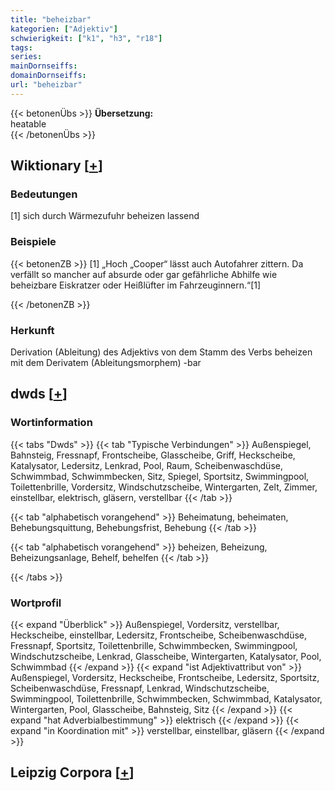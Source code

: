 ```yaml
---
title: "beheizbar"
kategorien: ["Adjektiv"]
schwierigkeit: ["k1", "h3", "r18"]
tags:
series:
mainDornseiffs:
domainDornseiffs:
url: "beheizbar"
---
```


{{< betonenÜbs >}}
**Übersetzung:**  
heatable  
{{< /betonenÜbs >}}

## Wiktionary [[+](https://de.wiktionary.org/wiki/beheizbar)]

### Bedeutungen
[1] sich durch Wärmezufuhr beheizen lassend  

### Beispiele
{{< betonenZB >}}
[1] „Hoch „Cooper“ lässt auch Autofahrer zittern. Da verfällt so mancher auf absurde oder gar gefährliche Abhilfe wie beheizbare Eiskratzer oder Heißlüfter im Fahrzeuginnern.“[1]  

{{< /betonenZB >}}
### Herkunft
Derivation (Ableitung) des Adjektivs von dem Stamm des Verbs beheizen mit dem Derivatem (Ableitungsmorphem) -bar  



## dwds [[+](https://www.dwds.de/wb/beheizbar)]

### Wortinformation
{{< tabs "Dwds" >}}
{{< tab "Typische Verbindungen" >}}
Außenspiegel, Bahnsteig, Fressnapf, Frontscheibe, Glasscheibe, Griff, Heckscheibe, Katalysator, Ledersitz, Lenkrad, Pool, Raum, Scheibenwaschdüse, Schwimmbad, Schwimmbecken, Sitz, Spiegel, Sportsitz, Swimmingpool, Toilettenbrille, Vordersitz, Windschutzscheibe, Wintergarten, Zelt, Zimmer, einstellbar, elektrisch, gläsern, verstellbar
{{< /tab >}}

{{< tab "alphabetisch vorangehend" >}}
Beheimatung, beheimaten, Behebungsquittung, Behebungsfrist, Behebung
{{< /tab >}}

{{< tab "alphabetisch vorangehend" >}}
beheizen, Beheizung, Beheizungsanlage, Behelf, behelfen
{{< /tab >}}

{{< /tabs >}}

### Wortprofil
{{< expand "Überblick" >}} Außenspiegel, Vordersitz, verstellbar, Heckscheibe, einstellbar, Ledersitz, Frontscheibe, Scheibenwaschdüse, Fressnapf, Sportsitz, Toilettenbrille, Schwimmbecken, Swimmingpool, Windschutzscheibe, Lenkrad, Glasscheibe, Wintergarten, Katalysator, Pool, Schwimmbad {{< /expand >}}
{{< expand "ist Adjektivattribut von" >}} Außenspiegel, Vordersitz, Heckscheibe, Frontscheibe, Ledersitz, Sportsitz, Scheibenwaschdüse, Fressnapf, Lenkrad, Windschutzscheibe, Swimmingpool, Toilettenbrille, Schwimmbecken, Schwimmbad, Katalysator, Wintergarten, Pool, Glasscheibe, Bahnsteig, Sitz {{< /expand >}}
{{< expand "hat Adverbialbestimmung" >}} elektrisch {{< /expand >}}
{{< expand "in Koordination mit" >}} verstellbar, einstellbar, gläsern {{< /expand >}}

## Leipzig Corpora [[+](https://corpora.uni-leipzig.de/en/res?word=beheizbar&corpusId=deu_newscrawl-public_2018)]

